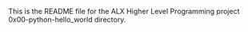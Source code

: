 This is the README file for the ALX Higher Level Programming project 
0x00-python-hello_world directory.
